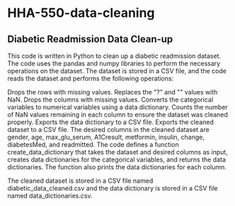 # HHA-550-data-cleaning

## Diabetic Readmission Data Clean-up

This code is written in Python to clean up a diabetic readmission dataset. The code uses the pandas and numpy libraries to perform the necessary operations on the dataset. The dataset is stored in a CSV file, and the code reads the dataset and performs the following operations:

Drops the rows with missing values.
Replaces the "?" and "" values with NaN.
Drops the columns with missing values.
Converts the categorical variables to numerical variables using a data dictionary.
Counts the number of NaN values remaining in each column to ensure the dataset was cleaned properly.
Exports the data dictionary to a CSV file.
Exports the cleaned dataset to a CSV file.
The desired columns in the cleaned dataset are gender, age, max_glu_serum, A1Cresult, metformin, insulin, change, diabetesMed, and readmitted. The code defines a function create_data_dictionary that takes the dataset and desired columns as input, creates data dictionaries for the categorical variables, and returns the data dictionaries. The function also prints the data dictionaries for each column.

The cleaned dataset is stored in a CSV file named diabetic_data_cleaned.csv and the data dictionary is stored in a CSV file named data_dictionaries.csv.